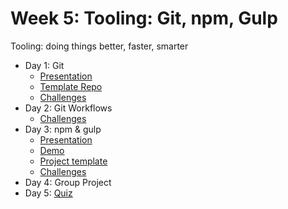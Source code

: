 # Week 5: Tooling: Git, npm, Gulp

Tooling: doing things better, faster, smarter

- Day 1: Git
	- [Presentation](https://docs.google.com/presentation/d/15Z03saKItEj1Tc5d__tXk3uIguPqHvcFIA1Bd2WUffs/edit?usp=sharing)
	- [Template Repo](https://github.com/develop-me/git-simple)
	- [Challenges](challenges/01/README.md)
- Day 2: Git Workflows
	- [Challenges](challenges/02/README.md)
- Day 3: npm & gulp
	- [Presentation](https://docs.google.com/presentation/d/13nRo3vZhvsJ5YN5QMp3puS7LQBQvj0qPnePJny3RqjY/edit?usp=sharing)
	- [Demo](https://github.com/develop-me/gulp-demo)
	- [Project template](https://github.com/develop-me/gulp-template)
	- [Challenges](challenges/03/README.md)
- Day 4: Group Project
- Day 5: [Quiz](quiz/README.md)
